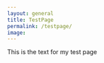 ```yaml
---
layout: general
title: TestPage
permalink: /testpage/
image: 
---
```

This is the text for my test page
